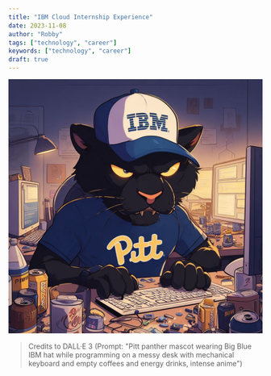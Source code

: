 ```yaml
---
title: "IBM Cloud Internship Experience"
date: 2023-11-08
author: "Robby"
tags: ["technology", "career"]
keywords: ["technology", "career"]
draft: true
---
```


![“Pitt panther mascot wearing Big Blue IBM hat while programming on a messy desk with mechanical keyboard and empty coffees and energy drinks, intense anime”](./img/pitt-panther-mascot-wearing-big-blue-ibm-hat-while-programming-on-a-messy-desk-with-mechanical-keyboard-and-empty-coffees-and-energy-drinks-intense-anime.jpg)

> Credits to DALL·E 3 (Prompt: "Pitt panther mascot wearing Big Blue IBM hat while programming on a messy desk with mechanical keyboard and empty coffees and energy drinks, intense anime")
